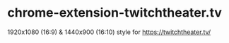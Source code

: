 # chrome-extension-twitchtheater.tv

1920x1080 (16:9) & 1440x900 (16:10) style for https://twitchtheater.tv/
